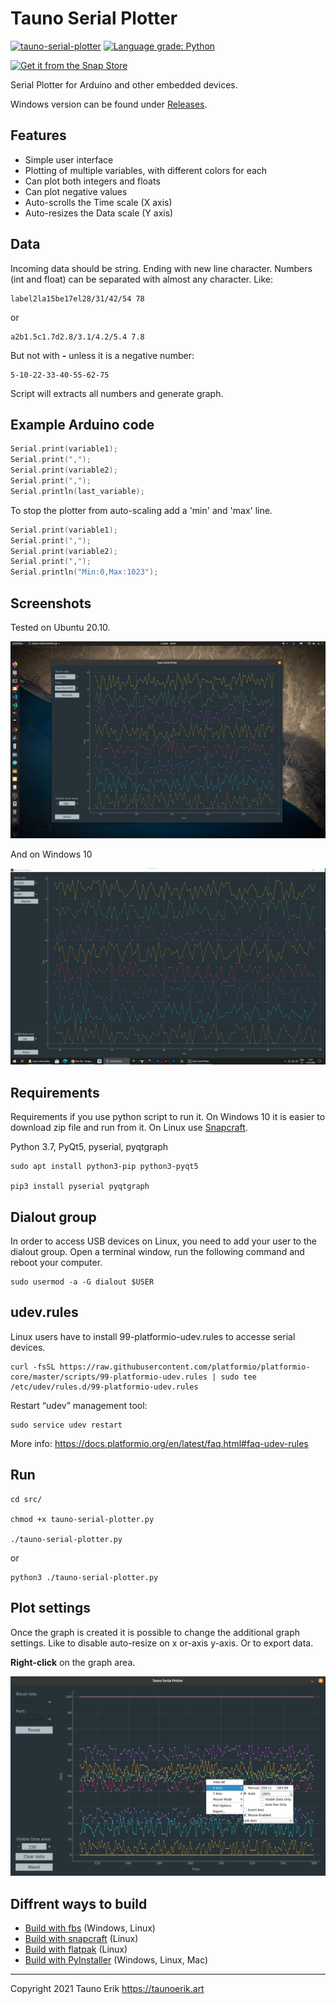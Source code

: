 # Tauno Serial Plotter
[![tauno-serial-plotter](https://snapcraft.io/tauno-serial-plotter/badge.svg)](https://snapcraft.io/tauno-serial-plotter)
[![Language grade: Python](https://img.shields.io/lgtm/grade/python/g/taunoe/tauno-serial-plotter.svg?logo=lgtm&logoWidth=18)](https://lgtm.com/projects/g/taunoe/tauno-serial-plotter/context:python)

[![Get it from the Snap Store](https://snapcraft.io/static/images/badges/en/snap-store-white.svg)](https://snapcraft.io/tauno-serial-plotter)

Serial Plotter for Arduino and other embedded devices.

Windows version can be found under [Releases](https://github.com/taunoe/tauno-serial-plotter/releases).

## Features

- Simple user interface
- Plotting of multiple variables, with different colors for each
- Can plot both integers and floats
- Can plot negative values
- Auto-scrolls the Time scale (X axis)
- Auto-resizes the Data scale (Y axis)

## Data

Incoming data should be string. Ending with new line character. Numbers (int and float) can be separated with almost any character.
Like:

    label2la15be17el28/31/42/54 78

or

    a2b1.5c1.7d2.8/3.1/4.2/5.4 7.8

But not with **-** unless it is a negative number:

    5-10-22-33-40-55-62-75

Script will extracts all numbers and generate graph.

## Example Arduino code

```C++
Serial.print(variable1);
Serial.print(",");
Serial.print(variable2);
Serial.print(",");
Serial.println(last_variable);
```

To stop the plotter from auto-scaling add a 'min' and 'max' line.

```C++
Serial.print(variable1);
Serial.print(",");
Serial.print(variable2);
Serial.print(",");
Serial.println("Min:0,Max:1023");
```

## Screenshots

Tested on Ubuntu 20.10.

![Screenshot on ubuntu](./img/screenshot.png)

And on Windows 10

![Screenshot on ubuntu](./img/screenshot_win10.png)

## Requirements

Requirements if you use python script to run it. On Windows 10 it is easier to download zip file and run from it. On Linux use [Snapcraft](https://snapcraft.io/tauno-serial-plotter).

Python 3.7, PyQt5, pyserial, pyqtgraph

    sudo apt install python3-pip python3-pyqt5

    pip3 install pyserial pyqtgraph

## Dialout group

In order to access USB devices on Linux, you need to add your user to the dialout group. Open a terminal window, run the following command and reboot your computer.

    sudo usermod -a -G dialout $USER

## udev.rules

Linux users have to install 99-platformio-udev.rules to accesse serial devices.

    curl -fsSL https://raw.githubusercontent.com/platformio/platformio-core/master/scripts/99-platformio-udev.rules | sudo tee /etc/udev/rules.d/99-platformio-udev.rules

Restart “udev” management tool:

    sudo service udev restart

More info: https://docs.platformio.org/en/latest/faq.html#faq-udev-rules

## Run

    cd src/
    
    chmod +x tauno-serial-plotter.py

    ./tauno-serial-plotter.py

or

    python3 ./tauno-serial-plotter.py

## Plot settings

Once the graph is created it is possible to change the additional graph settings. Like to disable auto-resize on x or-axis y-axis. Or to export data.

**Right-click** on the graph area.

![Graph settings](img/graph-settings.png)

## Diffrent ways to build

- [Build with fbs](doc/Build-fbs.md) (Windows, Linux)
- [Build with snapcraft](doc/Build-snap.md) (Linux)
- [Build with flatpak](doc/Build-flatpak.md) (Linux)
- [Build with PyInstaller](doc/pyinstaller.md) (Windows, Linux, Mac)

 ___

Copyright 2021 Tauno Erik https://taunoerik.art
